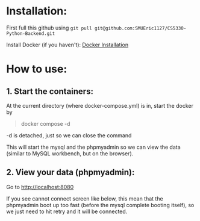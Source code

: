 # Installation:

First full this github using `git pull git@github.com:SMUEric1127/CS5330-Python-Backend.git`

Install Docker (if you haven't): [Docker Installation](https://docs.docker.com/engine/install/)

# How to use:

## 1. Start the containers:

At the current directory (where docker-compose.yml) is in, start the docker by

> docker compose -d

-d is detached, just so we can close the command

This will start the mysql and the phpmyadmin so we can view the data (similar to MySQL workbench, but on the browser).

## 2. View your data (phpmyadmin):

Go to [http://localhost:8080](http://localhost:8080)

If you see cannot connect screen like below, this mean that the phpmyadmin boot up too fast (before the mysql complete booting itself), so we just need to hit retry and it will be connected.
